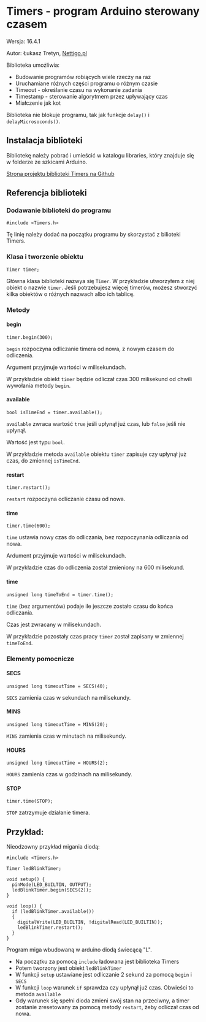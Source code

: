 # Timers - program Arduino sterowany czasem

Wersja: 16.4.1

Autor: Łukasz Tretyn, [Nettigo.pl](http://nettigo.pl)

Biblioteka umożliwia:

- Budowanie programów robiących wiele rzeczy na raz
- Uruchamiane różnych części programu o różnym czasie
- Timeout - określanie czasu na wykonanie zadania
- Timestamp - sterowanie algorytmem przez upływający czas
- Miałczenie jak kot

Biblioteka nie blokuje programu, tak jak funkcje `delay()` i `delayMicrosoconds()`.  

## Instalacja biblioteki

Bibliotekę należy pobrać i umieścić w katalogu libraries, który znajduje się w folderze ze szkicami Arduino.

[Strona projektu biblioteki Timers na Github](https://github.com/nettigo/Timers)

## Referencja biblioteki

### Dodawanie biblioteki do programu

```Arduino
#include <Timers.h>
```

Tę linię należy dodać na początku programu by skorzystać z bilioteki Timers.

### Klasa i tworzenie obiektu

```Arduino
Timer timer;
```

Główna klasa biblioteki nazwya się `Timer`.
W przykładzie utworzyłem z niej obiekt o nazwie `timer`.
Jeśli potrzebujesz więcej timerów, możesz stworzyć kilka obiektów o różnych nazwach albo ich tablicę.

### Metody

#### begin

```Arduino
timer.begin(300);
```

`begin` rozpoczyna odliczanie timera od nowa, z nowym czasem do odliczenia.

Argument przyjmuje wartości w milisekundach.

W przykładzie obiekt `timer` będzie odliczał czas 300 milisekund od chwili wywołania metody `begin`.

#### available

```Arduino
bool isTimeEnd = timer.available();
```

`available` zwraca wartość `true` jeśli upłynął już czas, lub `false` jeśli nie upłynął.

Wartość jest typu `bool`.

W przykładzie metoda `available` obiektu `timer` zapisuje czy upłynął już czas, do zmiennej `isTimeEnd`.

#### restart

```Arduino
timer.restart();
```

`restart` rozpoczyna odliczanie czasu od nowa.

#### time

```Arduino
timer.time(600);
```

`time` ustawia nowy czas do odliczania, bez rozpoczynania odliczania od nowa.

Ardument przyjmuje wartości w milisekundach.

W przykładzie czas do odliczenia został zmieniony na 600 milisekund.

#### time

```Arduino
unsigned long timeToEnd = timer.time();
```

`time` (bez argumentów) podaje ile jeszcze zostało czasu do końca odliczania.

Czas jest zwracany w milisekundach.

W przykładzie pozostały czas pracy `timer` został zapisany w zmiennej `timeToEnd`.

### Elementy pomocnicze

#### SECS

```Arduino
unsigned long timeoutTime = SECS(40);
```

`SECS` zamienia czas w sekundach na milisekundy.

#### MINS

```Arduino
unsigned long timeoutTime = MINS(20);
```

`MINS` zamienia czas w minutach na milisekundy.

#### HOURS

```Arduino
unsigned long timeoutTime = HOURS(2);
```

`HOURS` zamienia czas w godzinach na milisekundy.

#### STOP

```Arduino
timer.time(STOP);
```

`STOP` zatrzymuje działanie timera.

## Przykład:

Nieodzowny przykład migania diodą:

```Arduino
#include <Timers.h>

Timer ledBlinkTimer;

void setup() {
  pinMode(LED_BUILTIN, OUTPUT);
  ledBlinkTimer.begin(SECS(2));
}

void loop() {
  if (ledBlinkTimer.available())
  {
    digitalWrite(LED_BUILTIN, !digitalRead(LED_BUILTIN));
    ledBlinkTimer.restart();
  }
}
```

Program miga wbudowaną w arduino diodą świecącą "L".

- Na początku za pomocą `include` ładowana jest biblioteka Timers
- Potem tworzony jest obiekt `ledBlinkTimer`
- W funkcji `setup` ustawiane jest odliczanie 2 sekund za pomocą `begin` i `SECS`
- W funkcji `loop` warunek `if` sprawdza czy upłynął już czas. Obwieści to metoda `available`
- Gdy warunek się spełni dioda zmieni swój stan na przeciwny, a timer zostanie zresetowany za pomocą metody `restart`, żeby odliczał czas od nowa.
